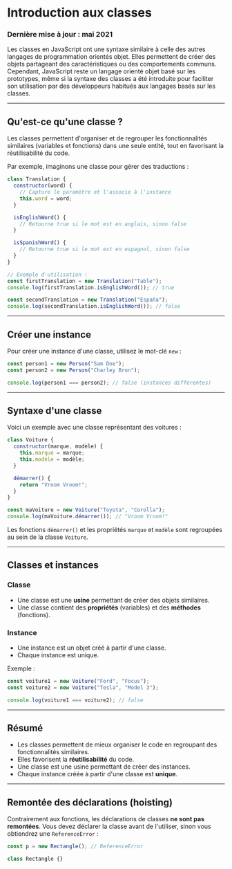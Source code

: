 # Introduction aux classes

### Dernière mise à jour : mai 2021

Les classes en JavaScript ont une syntaxe similaire à celle des autres langages de programmation orientés objet. Elles permettent de créer des objets partageant des caractéristiques ou des comportements communs. Cependant, JavaScript reste un langage orienté objet basé sur les prototypes, même si la syntaxe des classes a été introduite pour faciliter son utilisation par des développeurs habitués aux langages basés sur les classes.

---

## **Qu'est-ce qu'une classe ?**

Les classes permettent d'organiser et de regrouper les fonctionnalités similaires (variables et fonctions) dans une seule entité, tout en favorisant la réutilisabilité du code.

Par exemple, imaginons une classe pour gérer des traductions :

```javascript
class Translation {
  constructor(word) {
    // Capture le paramètre et l'associe à l'instance
    this.word = word;
  }

  isEnglishWord() {
    // Retourne true si le mot est en anglais, sinon false
  }

  isSpanishWord() {
    // Retourne true si le mot est en espagnol, sinon false
  }
}

// Exemple d'utilisation :
const firstTranslation = new Translation("Table");
console.log(firstTranslation.isEnglishWord()); // true

const secondTranslation = new Translation("España");
console.log(secondTranslation.isEnglishWord()); // false
```

---

## **Créer une instance**

Pour créer une instance d'une classe, utilisez le mot-clé `new` :

```javascript
const person1 = new Person("Sam Doe");
const person2 = new Person("Charley Bron");

console.log(person1 === person2); // false (instances différentes)
```

---

## **Syntaxe d'une classe**

Voici un exemple avec une classe représentant des voitures :

```javascript
class Voiture {
  constructor(marque, modèle) {
    this.marque = marque;
    this.modèle = modèle;
  }

  démarrer() {
    return "Vroom Vroom!";
  }
}

const maVoiture = new Voiture("Toyota", "Corolla");
console.log(maVoiture.démarrer()); // "Vroom Vroom!"
```

Les fonctions `démarrer()` et les propriétés `marque` et `modèle` sont regroupées au sein de la classe `Voiture`.

---

## **Classes et instances**

### **Classe**
- Une classe est une **usine** permettant de créer des objets similaires.
- Une classe contient des **propriétés** (variables) et des **méthodes** (fonctions).

### **Instance**
- Une instance est un objet créé à partir d'une classe.
- Chaque instance est unique.

Exemple :

```javascript
const voiture1 = new Voiture("Ford", "Focus");
const voiture2 = new Voiture("Tesla", "Model 3");

console.log(voiture1 === voiture2); // false
```

---

## **Résumé**

- Les classes permettent de mieux organiser le code en regroupant des fonctionnalités similaires.
- Elles favorisent la **réutilisabilité** du code.
- Une classe est une usine permettant de créer des instances.
- Chaque instance créée à partir d'une classe est **unique**.

---

## **Remontée des déclarations (hoisting)**

Contrairement aux fonctions, les déclarations de classes **ne sont pas remontées**. Vous devez déclarer la classe avant de l'utiliser, sinon vous obtiendrez une `ReferenceError` :

```javascript
const p = new Rectangle(); // ReferenceError

class Rectangle {}
```
```